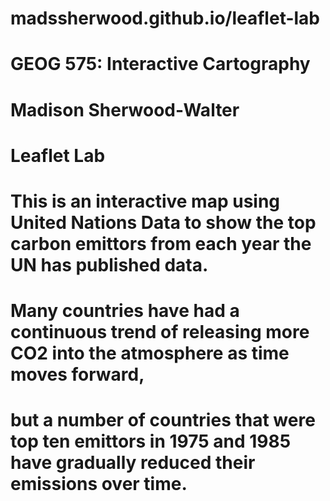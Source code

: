 # madssherwood.github.io/leaflet-lab
# GEOG 575: Interactive Cartography
# Madison Sherwood-Walter
# Leaflet Lab
# This is an interactive map using United Nations Data to show the top carbon emittors from each year the UN has published data.
# Many countries have had a continuous trend of releasing more CO2 into the atmosphere as time moves forward, 
# but a number of countries that were top ten emittors in 1975 and 1985 have gradually reduced their emissions over time.
 
